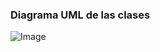 ### Diagrama UML de las clases
![Image](https://github.com/user-attachments/assets/49c29596-4151-4011-b098-632a8b49a525)
